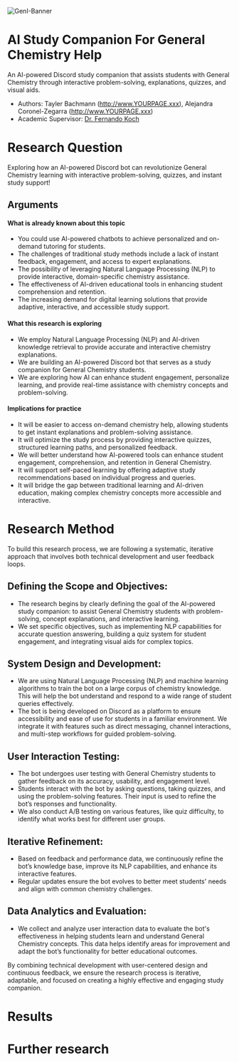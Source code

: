 ![GenI-Banner](https://github.com/genilab-fau/genial-fau.github.io/blob/8f1a2d3523f879e1082918c7bba19553cb6e7212/images/geni-lab-banner.png?raw=true)

# AI Study Companion For General Chemistry Help

An AI-powered Discord study companion that assists students with General Chemistry through interactive problem-solving, explanations, quizzes, and visual aids.

<!-- WHEN APPLICABLE, REMOVE THE COMMENT MARK AND COMPLETE
This is a response to the Assignment part of the COURSE.
-->

* Authors: Tayler Bachmann (http://www.YOURPAGE.xxx), Alejandra Coronel-Zegarra (http://www.YOURPAGE.xxx)
* Academic Supervisor: [Dr. Fernando Koch](http://www.fernandokoch.me)

  
# Research Question 

Exploring how an AI-powered Discord bot can revolutionize General Chemistry learning with interactive problem-solving, quizzes, and instant study support!

## Arguments

#### What is already known about this topic

* You could use AI-powered chatbots to achieve personalized and on-demand tutoring for students.
* The challenges of traditional study methods include a lack of instant feedback, engagement, and access to expert explanations.
* The possibility of leveraging Natural Language Processing (NLP) to provide interactive, domain-specific chemistry assistance.
* The effectiveness of AI-driven educational tools in enhancing student comprehension and retention.
* The increasing demand for digital learning solutions that provide adaptive, interactive, and accessible study support.

#### What this research is exploring

<!-- Free-format; use the topics that are applicable to your exploration  -->

* We employ Natural Language Processing (NLP) and AI-driven knowledge retrieval to provide accurate and interactive chemistry explanations.
* We are building an AI-powered Discord bot that serves as a study companion for General Chemistry students.
* We are exploring how AI can enhance student engagement, personalize learning, and provide real-time assistance with chemistry concepts and problem-solving.

#### Implications for practice

<!-- Free-format; use the topics that are applicable to your exploration  -->

* It will be easier to access on-demand chemistry help, allowing students to get instant explanations and problem-solving assistance.
* It will optimize the study process by providing interactive quizzes, structured learning paths, and personalized feedback.
* We will better understand how AI-powered tools can enhance student engagement, comprehension, and retention in General Chemistry.
* It will support self-paced learning by offering adaptive study recommendations based on individual progress and queries.
* It will bridge the gap between traditional learning and AI-driven education, making complex chemistry concepts more accessible and interactive.

# Research Method

To build this research process, we are following a systematic, iterative approach that involves both technical development and user feedback loops.

## Defining the Scope and Objectives:

* The research begins by clearly defining the goal of the AI-powered study companion: to assist General Chemistry students with problem-solving, concept explanations, and interactive learning.
* We set specific objectives, such as implementing NLP capabilities for accurate question answering, building a quiz system for student engagement, and integrating visual aids for complex topics.

## System Design and Development:

* We are using Natural Language Processing (NLP) and machine learning algorithms to train the bot on a large corpus of chemistry knowledge. This will help the bot understand and respond to a wide range of student queries effectively.
* The bot is being developed on Discord as a platform to ensure accessibility and ease of use for students in a familiar environment. We integrate it with features such as direct messaging, channel interactions, and multi-step workflows for guided problem-solving.

## User Interaction Testing:

* The bot undergoes user testing with General Chemistry students to gather feedback on its accuracy, usability, and engagement level.
* Students interact with the bot by asking questions, taking quizzes, and using the problem-solving features. Their input is used to refine the bot’s responses and functionality.
* We also conduct A/B testing on various features, like quiz difficulty, to identify what works best for different user groups.

## Iterative Refinement:

* Based on feedback and performance data, we continuously refine the bot’s knowledge base, improve its NLP capabilities, and enhance its interactive features.
* Regular updates ensure the bot evolves to better meet students' needs and align with common chemistry challenges.

## Data Analytics and Evaluation:

* We collect and analyze user interaction data to evaluate the bot's effectiveness in helping students learn and understand General Chemistry concepts. This data helps identify areas for improvement and adapt the bot’s functionality for better educational outcomes.

By combining technical development with user-centered design and continuous feedback, we ensure the research process is iterative, adaptable, and focused on creating a highly effective and engaging study companion.

# Results

# Further research
